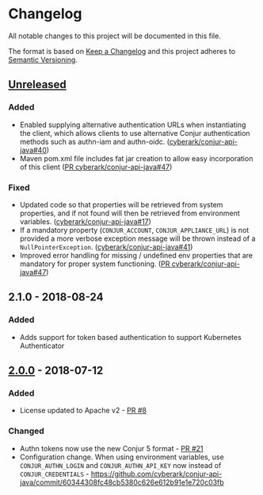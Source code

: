 # Changelog
All notable changes to this project will be documented in this file.

The format is based on [Keep a Changelog](http://keepachangelog.com/en/1.0.0/)
and this project adheres to [Semantic Versioning](http://semver.org/spec/v2.0.0.html).

## [Unreleased]

### Added
- Enabled supplying alternative authentication URLs when instantiating the client,
  which allows clients to use alternative Conjur authentication methods such as
  authn-iam and authn-oidc. ([cyberark/conjur-api-java#40](https://github.com/cyberark/conjur-api-java/issues/40))
- Maven pom.xml file includes fat jar creation to allow easy incorporation of
  this client ([PR cyberark/conjur-api-java#47](https://github.com/cyberark/conjur-api-java/issues/47))

### Fixed
- Updated code so that properties will be retrieved from system properties, and
  if not found will then be retrieved from environment variables. ([cyberark/conjur-api-java#17](https://github.com/cyberark/conjur-api-java/issues/17))
- If a mandatory property (`CONJUR_ACCOUNT`, `CONJUR_APPLIANCE_URL`) is not provided
  a more verbose exception message will be thrown instead of a `NullPointerException`.
  ([cyberark/conjur-api-java#41](https://github.com/cyberark/conjur-api-java/issues/41))
- Improved error handling for missing / undefined env properties that are
  mandatory for proper system functioning.
  ([PR cyberark/conjur-api-java#47](https://github.com/cyberark/conjur-api-java/issues/47))

## 2.1.0 - 2018-08-24
### Added
- Adds support for token based authentication to support Kubernetes Authenticator

## [2.0.0] - 2018-07-12
### Added
- License updated to Apache v2 - [PR #8](https://github.com/cyberark/conjur-api-java/pull/8)

### Changed
- Authn tokens now use the new Conjur 5 format - [PR #21](https://github.com/cyberark/conjur-api-java/pull/21)
- Configuration change. When using environment variables, use `CONJUR_AUTHN_LOGIN` and `CONJUR_AUTHN_API_KEY` now instead of `CONJUR_CREDENTIALS` - https://github.com/cyberark/conjur-api-java/commit/60344308fc48cb5380c626e612b91e1e720c03fb

[Unreleased]: https://github.com/cyberark/conjur-api-java/compare/v2.0.0...HEAD
[2.0.0]: https://github.com/cyberark/conjur-api-java/compare/v1.1.0...v2.0.0
